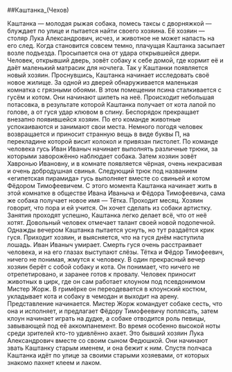 ##Каштанка_(Чехов)


Каштанка — молодая рыжая собака, помесь таксы с дворняжкой — блуждает по улице и пытается найти своего хозяина. Её хозяин — столяр Лука Александрович, исчез, и животное не может напасть на его след.
Когда становится совсем темно, плачущая Каштанка засыпает возле подъезда. Просыпается она от удара открывшейся двери. Человек, открывший дверь, зовёт собаку к себе домой, где кормит её и даёт маленький матрасик для ночлега. Так у Каштанки появляется новый хозяин.
Проснувшись, Каштанка начинает исследовать своё новое жилище. За одной из дверей обнаруживается маленькая комнатка с грязными обоями. В этом помещении псина сталкивается с гусём и котом. Они начинают шипеть на неё. Происходит небольшая потасовка, в результате которой Каштанка получает от кота лапой по голове, а от гуся удар клювом в спину. Беспорядок прекращает внезапно появившейся хозяин. По его команде животные успокаиваются и занимают свои места.
Немного погодя человек возвращается и приносит странную вещь в виде буквы П, на перекладине которой висит колокол и привязан пистолет. По команде человека гусь Иван Иваныч начинает выполнять различные трюки, за которыми заворожённо наблюдает собака. Затем хозяин зовёт Хавронью Ивановну, и в комнате появляется чёрная, очень некрасивая и очень добродушная свинья. Следующий трюк под названием «египетская пирамида» гусь выполняет вместе со свиньей и котом Фёдором Тимофеевичем. С этого момента Каштанка начинает жить в этой комнатке в обществе Ивана Иваныча и Фёдора Тимофеевича, сама же собака получает новое имя — Тётка.
Проходит месяц. Хозяин говорит, что пора и ей учится. Он хочет сделать из собаки артистку. Занятия проходят успешно, Каштанка легко делает всё, что от неё хотят. Довольный человек отмечает талант своей новой подопечной.
Однажды вечером Каштанка пытается уснуть, но тут раздаётся крик гуся. Приходит хозяин, и выясняется, что на гуся днём наступила лошадь. Иван Иваныч умирает. Смерть гуся очень расстраивает человека, и на его глазах выступают слёзы. Тётка и Фёдор Тимофеевич, ничего не понимая, жмутся к человеку.
В один прекрасный вечер хозяин берёт с собой собаку и кота. Он понимает, что ничего не отрепетировано, и заранее готов к провалу. Человек приносит животных в цирк, где он сам работает клоуном под псевдонимом Мистер Жорж. В гримёрке он переодевается в клоунский костюм, укладывает кота и собаку в чемодан и выходит на арену. Представление начинается.
Мистер Жорж командует собаке сесть, что она и исполняет, и предлагает Фёдору Тимофеевичу поплясать, затем клоун начинает играть на дудке, а собаке отводится роль певицы, завывающей под её аккомпанемент. Во время особенно высокой ноты среди зрителей кто-то удивлённо ахает. Это бывший хозяин Лука Александрович вместе со своим сыном Федюшкой. Они начинают звать Каштанку старым именем, и она бежит к ним.
Спустя полчаса Каштанка идёт по улице за своими старыми хозяевами, от которых знакомо пахнет клеем и лаком.


